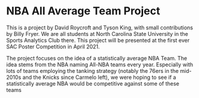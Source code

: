 # NBA All Average Team Project

This is a project by David Roycroft and Tyson King, with small contributions by Billy Fryer. We are all students
at North Carolina State University in the Sports Analytics Club there. This project will be presented at the
first ever SAC Poster Competition in April 2021.

The project focuses on the idea of a statistically average NBA Team. The idea stems from the NBA naming All-NBA
teams every year. Especially with lots of teams employing the tanking strategy (notably the 76ers in the mid-2010s
and the Knicks since Carmelo left), we were hoping to see if a statistically average NBA would be competitive
against some of these teams
